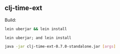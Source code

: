 ## clj-time-ext

Build:
```bash
lein uberjar && lein install
```

```fish
lein uberjar; and lein install
```

```bash
java -jar clj-time-ext-0.7.0-standalone.jar [args]
```